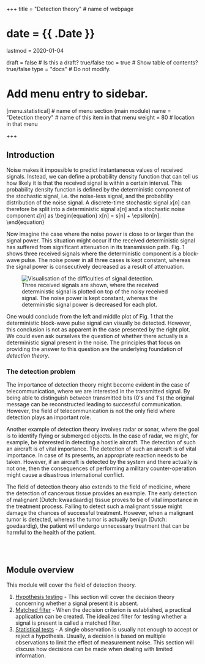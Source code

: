 +++
title = "Detection theory"         # name of webpage

# date = {{ .Date }}
lastmod = 2020-01-04

draft = false  # Is this a draft? true/false
toc = true  # Show table of contents? true/false
type = "docs"  # Do not modify.

# Add menu entry to sidebar.
[menu.statistical]                       # name of menu section (main module)
  name = "Detection theory"        # name of this item in that menu
  weight = 80                           # location in that menu

+++

## Introduction

Noise makes it impossible to predict instantaneous values of received signals. Instead, we can define a probability density function that can tell us how likely it is that the received signal is within a certain interval. This probability density function is defined by the deterministic component of the stochastic signal, i.e. the noise-less signal, and the probability distribution of the noise signal. A discrete-time stochastic signal $x[n]$ can therefore be split into a deterministic signal $s[n]$ and a stochastic noise component $\epsilon[n]$ as
\begin{equation}
    x[n] = s[n] + \epsilon[n].
\end{equation}

Now imagine the case where the noise power is close to or larger than the signal power. This situation might occur if the received deterministic signal has suffered from significant attenuation in its transmission path. Fig. 1 shows three received signals where the deterministic component is a block-wave pulse. The noise power in all three cases is kept constant, whereas the signal power is consecutively decreased as a result of attenuation.

<div style="max-width: 900px; margin: auto">
  <figure>
    <img
      src="/../files/7.Images/information/detection/detection_difficulties.svg"
      alt="Visualisation of the difficulties of signal detection."
    />
    <figcaption class="numbered">
      Three received signals are shown, where the received deterministic signal is plotted on top of the noisy received signal. The noise power is kept constant, whereas the deterministic signal power is decreased for each plot.
    </figcaption>
  </figure>
</div>

One would conclude from the left and middle plot of Fig. 1 that the deterministic block-wave pulse signal can visually be detected. However, this conclusion is not as apparent in the case presented by the right plot. We could even ask ourselves the question of whether there actually is a deterministic signal present in the noise. The principles that focus on providing the answer to this question are the underlying foundation of <i>detection theory</i>.

### The detection problem
The importance of detection theory might become evident in the case of telecommunication, where we are interested in the transmitted signal. By being able to distinguish between transmitted bits (0's and 1's) the original message can be reconstructed leading to successful communication. However, the field of telecommunication is not the only field where detection plays an important role.

Another example of detection theory involves radar or sonar, where the goal is to identify flying or submerged objects. In the case of radar, we might, for example, be interested in detecting a hostile aircraft. The detection of such an aircraft is of vital importance. The detection of such an aircraft is of vital importance. In case of its presents, an appropriate reaction needs to be taken. However, if an aircraft is detected by the system and there actually is not one, then the consequences of performing a military counter-operation might cause a disastrous international conflict.

The field of detection theory also extends to the field of medicine, where the detection of cancerous tissue provides an example.  The early detection of malignant (Dutch: kwaadaardig) tissue proves to be of vital importance in the treatment process. Failing to detect such a malignant tissue might damage the chances of successful treatment. However, when a malignant tumor is detected, whereas the tumor is actually benign (Dutch: goedaardig), the patient will undergo unnecessary treatment that can be harmful to the health of the patient.

<br></br>

## Module overview
This module will cover the field of detection theory.

1. <a href="../statisticalsignalprocessing_detection_hypothesis">Hypothesis testing</a> - This section will cover the decision theory concerning whether a signal present it is absent.
2. <a href="../statisticalsignalprocessing_detection_matched">Matched filter</a> - When the decision criterion is established, a practical application can be created. The idealized filter for testing whether a signal is present is called a matched filter.
3. <a href="../statisticalsignalprocessing_detection_tests">Statistical tests</a> - A single observation is usually not enough to accept or reject a hypothesis. Usually, a decision is based on multiple observations to limit the effect of measurement noise. This section will discuss how decisions can be made when dealing with limited information.
